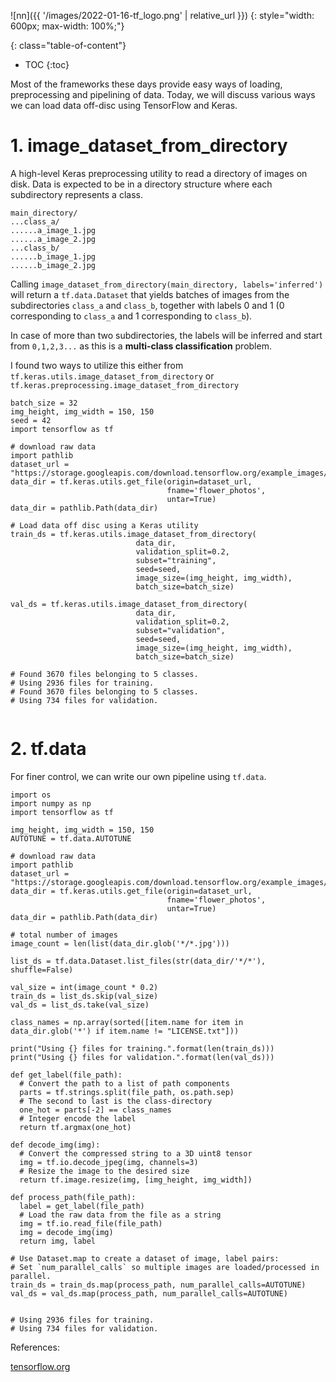 ![nn]({{ '/images/2022-01-16-tf_logo.png' | relative_url }})
{: style="width: 600px; max-width: 100%;"}

{: class="table-of-content"}
* TOC
{:toc}

Most of the frameworks these days provide easy ways of loading, preprocessing and pipelining of data. Today, we will discuss various ways we can load data off-disc using TensorFlow and Keras. 

# 1. image_dataset_from_directory
A high-level Keras preprocessing utility to read a directory of images on disk. Data is expected to be in a directory structure where each subdirectory represents a class.
 
 ```
main_directory/
...class_a/
......a_image_1.jpg
......a_image_2.jpg
...class_b/
......b_image_1.jpg
......b_image_2.jpg
```

Calling `image_dataset_from_directory(main_directory, labels='inferred')` will return a `tf.data.Dataset` that yields batches of images from the subdirectories `class_a` and  `class_b`, together with labels 0 and 1 (0 corresponding to `class_a` and 1 corresponding to `class_b`).


In case of more than two subdirectories, the labels will be inferred and start from `0,1,2,3...` as this is a **multi-class classification** problem.

I found two ways to utilize this either from `tf.keras.utils.image_dataset_from_directory` or `tf.keras.preprocessing.image_dataset_from_directory`

```
batch_size = 32
img_height, img_width = 150, 150
seed = 42
import tensorflow as tf

# download raw data
import pathlib
dataset_url = "https://storage.googleapis.com/download.tensorflow.org/example_images/flower_photos.tgz"
data_dir = tf.keras.utils.get_file(origin=dataset_url,
                                   fname='flower_photos',
                                   untar=True)
data_dir = pathlib.Path(data_dir)

# Load data off disc using a Keras utility
train_ds = tf.keras.utils.image_dataset_from_directory(			
                            data_dir,
                            validation_split=0.2,
                            subset="training",
                            seed=seed,
                            image_size=(img_height, img_width),
                            batch_size=batch_size)

val_ds = tf.keras.utils.image_dataset_from_directory(
                            data_dir,
                            validation_split=0.2,
                            subset="validation",
                            seed=seed,
                            image_size=(img_height, img_width),
                            batch_size=batch_size)

# Found 3670 files belonging to 5 classes.
# Using 2936 files for training.
# Found 3670 files belonging to 5 classes.
# Using 734 files for validation.
                            
```

# 2. tf.data
For finer control, we can write our own pipeline using `tf.data`. 

```
import os
import numpy as np
import tensorflow as tf

img_height, img_width = 150, 150
AUTOTUNE = tf.data.AUTOTUNE

# download raw data
import pathlib
dataset_url = "https://storage.googleapis.com/download.tensorflow.org/example_images/flower_photos.tgz"
data_dir = tf.keras.utils.get_file(origin=dataset_url,
                                   fname='flower_photos',
                                   untar=True)
data_dir = pathlib.Path(data_dir)

# total number of images
image_count = len(list(data_dir.glob('*/*.jpg')))

list_ds = tf.data.Dataset.list_files(str(data_dir/'*/*'), shuffle=False)

val_size = int(image_count * 0.2)
train_ds = list_ds.skip(val_size)
val_ds = list_ds.take(val_size)

class_names = np.array(sorted([item.name for item in data_dir.glob('*') if item.name != "LICENSE.txt"]))

print("Using {} files for training.".format(len(train_ds)))
print("Using {} files for validation.".format(len(val_ds)))

def get_label(file_path):
  # Convert the path to a list of path components
  parts = tf.strings.split(file_path, os.path.sep)
  # The second to last is the class-directory
  one_hot = parts[-2] == class_names
  # Integer encode the label
  return tf.argmax(one_hot)

def decode_img(img):
  # Convert the compressed string to a 3D uint8 tensor
  img = tf.io.decode_jpeg(img, channels=3)
  # Resize the image to the desired size
  return tf.image.resize(img, [img_height, img_width])

def process_path(file_path):
  label = get_label(file_path)
  # Load the raw data from the file as a string
  img = tf.io.read_file(file_path)
  img = decode_img(img)
  return img, label

# Use Dataset.map to create a dataset of image, label pairs:
# Set `num_parallel_calls` so multiple images are loaded/processed in parallel.
train_ds = train_ds.map(process_path, num_parallel_calls=AUTOTUNE)
val_ds = val_ds.map(process_path, num_parallel_calls=AUTOTUNE)


# Using 2936 files for training.
# Using 734 files for validation.

```

References:

[tensorflow.org](https://www.tensorflow.org/tutorials/load_data/images)
